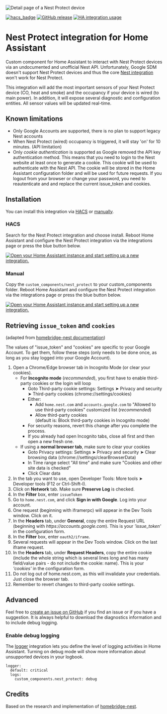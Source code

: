 ![Detail page of a Nest Protect device](https://user-images.githubusercontent.com/1424596/158192051-c4a49665-2675-4299-9abf-c0848623445a.png)

[![hacs_badge](https://img.shields.io/badge/HACS-Default-orange.svg)](https://github.com/hacs/integration)
[![GitHub release](https://img.shields.io/github/release/iMicknl/ha-nest-protect.svg)](https://GitHub.com/iMicknl/ha-nest-protect/releases/)
[![HA integration usage](https://img.shields.io/badge/dynamic/json?color=41BDF5&logo=home-assistant&label=integration%20usage&suffix=%20installs&cacheSeconds=15600&url=https://analytics.home-assistant.io/custom_integrations.json&query=$.nest_protect.total)](https://analytics.home-assistant.io/custom_integrations.json)

# Nest Protect integration for Home Assistant

Custom component for Home Assistant to interact with Nest Protect devices via an undocumented and unofficial Nest API. Unfortunately, Google SDM doesn't support Nest Protect devices and thus the core [Nest integration](https://www.home-assistant.io/integrations/nest/) won't work for Nest Protect.

This integration will add the most important sensors of your Nest Protect device (CO, heat and smoke) and the occupancy if your device is wired (to main power). In addition, it will expose several diagnostic and configuration entities. All sensor values will be updated real-time.

## Known limitations

- Only Google Accounts are supported, there is no plan to support legacy Nest accounts
- When Nest Protect (wired) occupancy is triggered, it will stay 'on' for 10 minutes. (API limitation)
- Only _cookie authentication_ is supported as Google removed the API key authentication method. This means that you need to login to the Nest website at least once to generate a cookie. This cookie will be used to authenticate with the Nest API. The cookie will be stored in the Home Assistant configuration folder and will be used for future requests. If you logout from your browser or change your password, you need to reautenticate and and replace the current issue_token and cookies.

## Installation

You can install this integration via [HACS](#hacs) or [manually](#manual).

### HACS

Search for the Nest Protect integration and choose install. Reboot Home Assistant and configure the Nest Protect integration via the integrations page or press the blue button below.

[![Open your Home Assistant instance and start setting up a new integration.](https://my.home-assistant.io/badges/config_flow_start.svg)](https://my.home-assistant.io/redirect/config_flow_start/?domain=nest_protect)

### Manual

Copy the `custom_components/nest_protect` to your custom_components folder. Reboot Home Assistant and configure the Nest Protect integration via the integrations page or press the blue button below.

[![Open your Home Assistant instance and start setting up a new integration.](https://my.home-assistant.io/badges/config_flow_start.svg)](https://my.home-assistant.io/redirect/config_flow_start/?domain=nest_protect)

## Retrieving `issue_token` and `cookies`

(adapted from [homebridge-nest documentation](https://github.com/chrisjshull/homebridge-nest))

The values of "issue_token" and "cookies" are specific to your Google Account. To get them, follow these steps (only needs to be done once, as long as you stay logged into your Google Account).

1. Open a Chrome/Edge browser tab in Incognito Mode (or clear your cookies).
    - For **Incognito mode** (_recommended_), you first have to enable third-party cookies or the login will loop
      - Goto Third-party cookie settings: Settings ➤ Privacy and security ➤ Third-party cookies (chrome://settings/cookies)
      - Either:
        - Add `home.nest.com` and `accounts.google.com` to "Allowed to use third-party cookies" customized list (_recommended_)
        - Allow third-party cookies<br>
        (default is: Block third-party cookies in Incognito mode)
      - For security reasons, revert this change after you complete the process.
      - If you already had open Incognito tabs, close all first and then open a new fresh one.
   - If using a **normal browser tab**, make sure to clear your cookies
     - Goto Privacy settings: Settings ➤ Privacy and security ➤ Clear browsing data (chrome://settings/clearBrowserData)
     - In Time range select "All time" and make sure "Cookies and other site data is checked"
     - Click Clear data
2. In the tab you want to use, open Developer Tools: More tools ➤ Developer tools (F12 or Ctrl-Shift-I).
3. Click on **Network** tab. Make sure **Preserve Log** is checked.
4. In the **Filter** box, enter `issueToken`
5. Go to `home.nest.com`, and click **Sign in with Google**. Log into your account.
6. One request (beginning with iframerpc) will appear in the Dev Tools window. Click on it.
7. In the **Headers** tab, under **General**, copy the entire Request URL (beginning with _https<span>://</span>accounts.google.com_). This is your _'issue_token'_ in the configuration form.
8. In the **Filter** box, enter `oauth2/iframe`.
9. Several requests will appear in the Dev Tools window. Click on the last iframe request.
10. In the **Headers** tab, under **Request Headers**, copy the entire cookie (include the whole string which is several lines long and has many field/value pairs - do not include the cookie: name). This is your _'cookies'_ in the configuration form.
11. Do not log out of home.nest.com, as this will invalidate your credentials. Just close the browser tab.
12. Remember to revert changes to third-party cookie settings.

## Advanced

Feel free to [create an issue on GitHub](https://github.com/iMicknl/ha-nest-protect/issues/new/choose) if you find an issue or if you have a suggestion. It is always helpful to download the diagnostics information and to include debug logging.

### Enable debug logging

The [logger](https://www.home-assistant.io/integrations/logger/) integration lets you define the level of logging activities in Home Assistant. Turning on debug mode will show more information about unsupported devices in your logbook.

```
logger:
  default: critical
  logs:
    custom_components.nest_protect: debug
```

## Credits

Based on the research and implementation of [homebridge-nest](https://github.com/chrisjshull/homebridge-nest).
